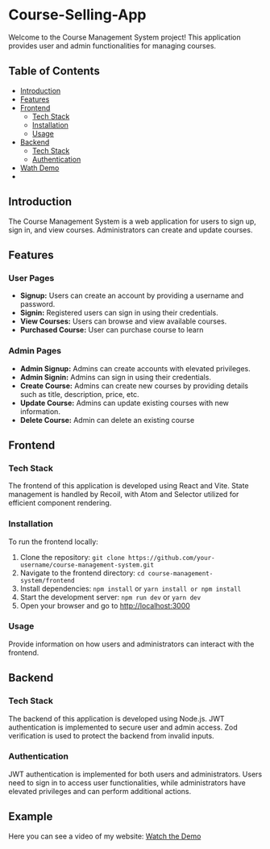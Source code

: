 # Course-Selling-App

Welcome to the Course Management System project! This application provides user and admin functionalities for managing courses.

## Table of Contents

- [Introduction](#introduction)
- [Features](#features)
- [Frontend](#frontend)
  - [Tech Stack](#tech-stack)
  - [Installation](#installation)
  - [Usage](#usage)
- [Backend](#backend)
  - [Tech Stack](#tech-stack)
  - [Authentication](#authentication)
- [Wath Demo](#watchdemo)
- 
## Introduction

The Course Management System is a web application for users to sign up, sign in, and view courses. Administrators can create and update courses.

## Features

### User Pages

- **Signup:** Users can create an account by providing a username and password.
- **Signin:** Registered users can sign in using their credentials.
- **View Courses:** Users can browse and view available courses.
- **Purchased Course:** User can purchase course to learn

### Admin Pages

- **Admin Signup:** Admins can create accounts with elevated privileges.
- **Admin Signin:** Admins can sign in using their credentials.
- **Create Course:** Admins can create new courses by providing details such as title, description, price, etc.
- **Update Course:** Admins can update existing courses with new information.
- **Delete Course:** Admin can delete an existing course

## Frontend

### Tech Stack

The frontend of this application is developed using React and Vite. State management is handled by Recoil, with Atom and Selector utilized for efficient component rendering.

### Installation

To run the frontend locally:

1. Clone the repository: `git clone https://github.com/your-username/course-management-system.git`
2. Navigate to the frontend directory: `cd course-management-system/frontend`
3. Install dependencies: `npm install` or `yarn install or npm install`
4. Start the development server: `npm run dev` or `yarn dev`
5. Open your browser and go to [http://localhost:3000](http://localhost:3000)

### Usage

Provide information on how users and administrators can interact with the frontend.

## Backend

### Tech Stack

The backend of this application is developed using Node.js. JWT authentication is implemented to secure user and admin access. Zod verification is used to protect the backend from invalid inputs.

### Authentication

JWT authentication is implemented for both users and administrators. Users need to sign in to access user functionalities, while administrators have elevated privileges and can perform additional actions.

## Example 
Here you can see a video of my website: [Watch the Demo](https://drive.google.com/file/d/1M0iSWlGxZ5rpWNboaDu-9Jg1Ngz4dLnt/view?usp=sharing)

